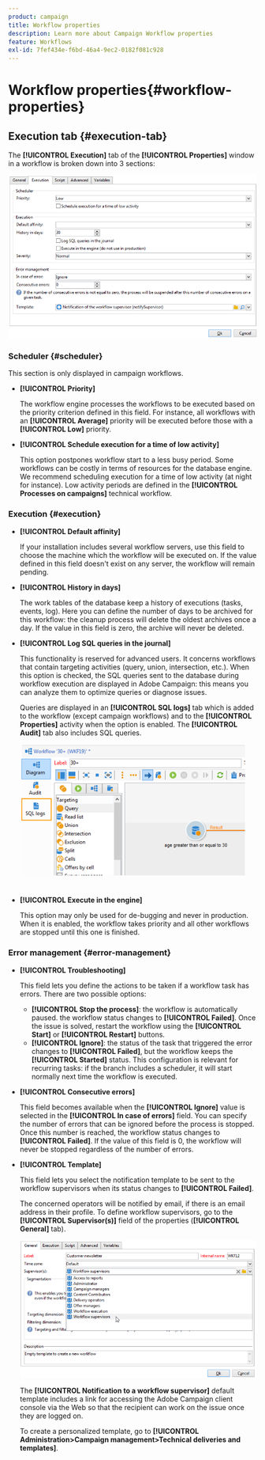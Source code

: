 ```yaml
---
product: campaign
title: Workflow properties
description: Learn more about Campaign Workflow properties
feature: Workflows
exl-id: 7fef434e-f6bd-46a4-9ec2-0182f081c928
---
```

# Workflow properties{#workflow-properties}



## Execution tab {#execution-tab}

The **[!UICONTROL Execution]** tab of the **[!UICONTROL Properties]** window in a workflow is broken down into 3 sections:

![](assets/wf_execution_tab.png)

### Scheduler {#scheduler}

This section is only displayed in campaign workflows.

* **[!UICONTROL Priority]**

  The workflow engine processes the workflows to be executed based on the priority criterion defined in this field. For instance, all workflows with an **[!UICONTROL Average]** priority will be executed before those with a **[!UICONTROL Low]** priority.

* **[!UICONTROL Schedule execution for a time of low activity]**

  This option postpones workflow start to a less busy period. Some workflows can be costly in terms of resources for the database engine. We recommend scheduling execution for a time of low activity (at night for instance). Low activity periods are defined in the **[!UICONTROL Processes on campaigns]** technical workflow.

### Execution {#execution}

* **[!UICONTROL Default affinity]**

  If your installation includes several workflow servers, use this field to choose the machine which the workflow will be executed on. If the value defined in this field doesn't exist on any server, the workflow will remain pending.

* **[!UICONTROL History in days]**

  The work tables of the database keep a history of executions (tasks, events, log). Here you can define the number of days to be archived for this workflow: the cleanup process will delete the oldest archives once a day. If the value in this field is zero, the archive will never be deleted.

* **[!UICONTROL Log SQL queries in the journal]**

  This functionality is reserved for advanced users. It concerns workflows that contain targeting activities (query, union, intersection, etc.). When this option is checked, the SQL queries sent to the database during workflow execution are displayed in Adobe Campaign: this means you can analyze them to optimize queries or diagnose issues.

  Queries are displayed in an **[!UICONTROL SQL logs]** tab which is added to the workflow (except campaign workflows) and to the **[!UICONTROL Properties]** activity when the option is enabled. The **[!UICONTROL Audit]** tab also includes SQL queries. 

  ![](assets/wf_tab_log_sql.png)

* **[!UICONTROL Execute in the engine]**

  This option may only be used for de-bugging and never in production. When it is enabled, the workflow takes priority and all other workflows are stopped until this one is finished.

### Error management {#error-management}

* **[!UICONTROL Troubleshooting]**

  This field lets you define the actions to be taken if a workflow task has errors. There are two possible options:

    * **[!UICONTROL Stop the process]**: the workflow is automatically paused. the workflow status changes to **[!UICONTROL Failed]**. Once the issue is solved, restart the workflow using the **[!UICONTROL Start]** or **[!UICONTROL Restart]** buttons.
    * **[!UICONTROL Ignore]**: the status of the task that triggered the error changes to **[!UICONTROL Failed]**, but the workflow keeps the **[!UICONTROL Started]** status. This configuration is relevant for recurring tasks: if the branch includes a scheduler, it will start normally next time the workflow is executed.

* **[!UICONTROL Consecutive errors]**

  This field becomes available when the **[!UICONTROL Ignore]** value is selected in the **[!UICONTROL In case of errors]** field. You can specify the number of errors that can be ignored before the process is stopped. Once this number is reached, the workflow status changes to **[!UICONTROL Failed]**. If the value of this field is 0, the workflow will never be stopped regardless of the number of errors.

* **[!UICONTROL Template]**

  This field lets you select the notification template to be sent to the workflow supervisors when its status changes to **[!UICONTROL Failed]**.

  The concerned operators will be notified by email, if there is an email address in their profile. To define workflow supervisors, go to the **[!UICONTROL Supervisor(s)]** field of the properties (**[!UICONTROL General]** tab).

  ![](assets/wf-properties_select-supervisors.png)

  The **[!UICONTROL Notification to a workflow supervisor]** default template includes a link for accessing the Adobe Campaign client console via the Web so that the recipient can work on the issue once they are logged on.

  To create a personalized template, go to **[!UICONTROL Administration>Campaign management>Technical deliveries and templates]**.

